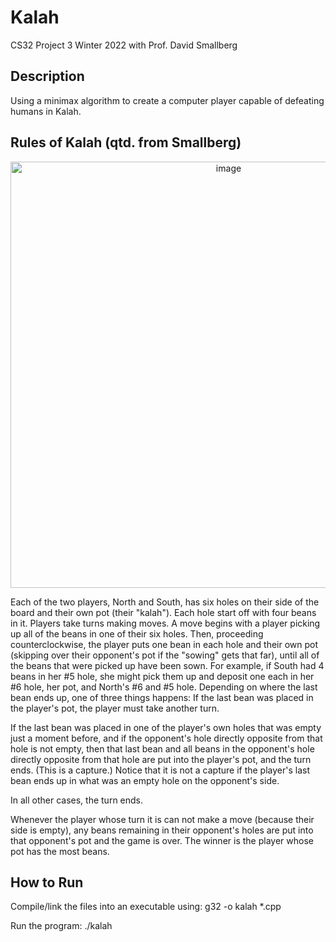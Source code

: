 # Kalah
CS32 Project 3 Winter 2022 with Prof. David Smallberg

## Description
Using a minimax algorithm to create a computer player capable of defeating humans in Kalah.

## Rules of Kalah (qtd. from Smallberg)
<center>
  <img width="682" alt="image" src="https://github.com/SPerrott22/Intelligent-Mankalah/assets/56176775/e625ee93-d457-429d-bc18-df5b29916790">
</center>

Each of the two players, North and South, has six holes on their side of the board and their own pot (their "kalah"). Each hole start off with four beans in it. Players take turns making moves. A move begins with a player picking up all of the beans in one of their six holes. Then, proceeding counterclockwise, the player puts one bean in each hole and their own pot (skipping over their opponent's pot if the "sowing" gets that far), until all of the beans that were picked up have been sown. For example, if South had 4 beans in her #5 hole, she might pick them up and deposit one each in her #6 hole, her pot, and North's #6 and #5 hole. Depending on where the last bean ends up, one of three things happens:
If the last bean was placed in the player's pot, the player must take another turn.

If the last bean was placed in one of the player's own holes that was empty just a moment before, and if the opponent's hole directly opposite from that hole is not empty, then that last bean and all beans in the opponent's hole directly opposite from that hole are put into the player's pot, and the turn ends. (This is a capture.) Notice that it is not a capture if the player's last bean ends up in what was an empty hole on the opponent's side.

In all other cases, the turn ends.

Whenever the player whose turn it is can not make a move (because their side is empty), any beans remaining in their opponent's holes are put into that opponent's pot and the game is over. The winner is the player whose pot has the most beans.

## How to Run
Compile/link the files into an executable using:
g32 -o kalah *.cpp

Run the program:
./kalah
